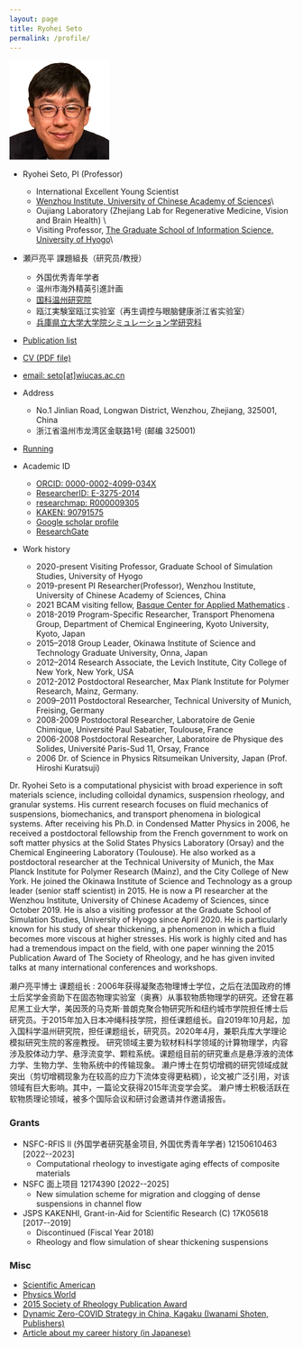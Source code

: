 ```yaml
---
layout: page
title: Ryohei Seto
permalink: /profile/
---
```


![Ryohei Seto](/assets/img/Seto2.png)

- Ryohei Seto, PI (Professor) 
  - International Excellent Young Scientist  
  - [Wenzhou Institute, University of Chinese Academy of Sciences](http://english.wiucas.ac.cn)\\
  - Oujiang Laboratory (Zhejiang Lab for Regenerative Medicine, Vision and Brain Health) \\
  - Visiting Professor, [The Graduate School of Information Science, University of Hyogo](http://www.simulation-studies.org)\\

- 瀬戸亮平 課題組長（研究员/教授）
  - 外国优秀青年学者 
  - 温州市海外精英引進計画 
  - [国科温州研究院](http://www.wiucas.ac.cn)
  - 瓯江実験室瓯江实验室（再生调控与眼脑健康浙江省实验室）
  -  [兵庫県立大学大学院シミュレーション学研究科](http://www.simulation-studies.org)
- [Publication list](4publications.md)
- [CV (PDF file)](https://ryseto.github.io/assets/pdf/CV_Seto.pdf)
- [email: seto[at]wiucas.ac.cn](mailto:seto@wiucas.ac.cn)
- Address 
  - No.1 Jinlian Road, Longwan District, Wenzhou, Zhejiang, 325001, China
  - 浙江省温州市龙湾区金联路1号 (邮编 325001)
- [Running](8running.md)
- Academic ID
  - [ORCID: 0000-0002-4099-034X](http://orcid.org/0000-0002-4099-034X)
  - [ResearcherID: E-3275-2014](http://www.researcherid.com/rid/E-3275-2014)
  - [researchmap: R000009305](https://researchmap.jp/ryseto)
  - [KAKEN: 90791575](https://nrid.nii.ac.jp/nrid/1000090791575/)
  - [Google scholar profile](https://scholar.google.co.jp/citations?hl=ja&user=0V-BankAAAAJ)
  - [ResearchGate](https://www.researchgate.net/profile/Ryohei_Seto)
- Work history
  - 2020-present Visiting Professor, Graduate School of Simulation Studies, University of Hyogo
  - 2019-present PI Researcher(Professor), Wenzhou Institute, University of Chinese Academy of Sciences, China
  - 2021 BCAM visiting fellow, [Basque Center for Applied Mathematics](http://www.bcamath.org/en/research/lines/CFDMS) .
  - 2018-2019 Program-Specific Researcher, Transport Phenomena Group, Department of Chemical Engineering, Kyoto University, Kyoto, Japan
  - 2015–2018 Group Leader, Okinawa Institute of Science and Technology Graduate University,
Onna, Japan
  - 2012–2014 Research Associate, the Levich Institute, City College of New York, New York, USA
  - 2012-2012 Postdoctoral Researcher, Max Plank Institute for Polymer Research, Mainz, Germany.  
  - 2009–2011 Postdoctoral Researcher, Technical University of Munich, Freising, Germany
  - 2008-2009 Postdoctoral Researcher, Laboratoire de Genie Chimique, Université Paul Sabatier, Toulouse, France
  - 2006-2008 Postdoctoral Researcher, Laboratoire de Physique des Solides, Université Paris-Sud 11,
Orsay, France
  - 2006      Dr. of Science in Physics  Ritsumeikan University, Japan (Prof. Hiroshi Kuratsuji)

Dr. Ryohei Seto is a computational physicist with broad experience in soft materials science, including colloidal dynamics, suspension rheology, and granular systems. His current research focuses on fluid mechanics of suspensions, biomechanics, and transport phenomena in biological systems. After receiving his Ph.D. in Condensed Matter Physics in 2006, he received a postdoctoral fellowship from the French government to work on soft matter physics at the Solid States Physics Laboratory (Orsay) and the Chemical Engineering Laboratory (Toulouse). He also worked as a postdoctoral researcher at the Technical University of Munich, the Max Planck Institute for Polymer Research (Mainz), and the City College of New York. He joined the Okinawa Institute of Science and Technology as a group leader (senior staff scientist) in 2015. He is now a PI researcher at the Wenzhou Institute, University of Chinese Academy of Sciences, since October 2019. He is also a visiting professor at the Graduate School of Simulation Studies, University of Hyogo since April 2020. He is particularly known for his study of shear thickening, a phenomenon in which a fluid becomes more viscous at higher stresses. His work is highly cited and has had a tremendous impact on the field, with one paper winning the 2015 Publication Award of The Society of Rheology, and he has given invited talks at many international conferences and workshops.

濑户亮平博士 课题组长 : 
2006年获得凝聚态物理博士学位，之后在法国政府的博士后奖学金资助下在固态物理实验室（奥赛）从事软物质物理学的研究。还曾在慕尼黑工业大学，美因茨的马克斯·普朗克聚合物研究所和纽约城市学院担任博士后研究员。于2015年加入日本冲绳科技学院，担任课题组长。自2019年10月起，加入国科学温州研究院，担任课题组长，研究员。2020年4月，兼职兵库大学理论模拟研究生院的客座教授。
研究领域主要为软材料科学领域的计算物理学，内容涉及胶体动力学、悬浮流变学、颗粒系统。课题组目前的研究重点是悬浮液的流体力学、生物力学、生物系统中的传输现象。
濑户博士在剪切增稠的研究领域成就突出（剪切增稠现象为在较高的应力下流体变得更粘稠），论文被广泛引用，对该领域有巨大影响。其中，一篇论文获得2015年流变学会奖。
濑户博士积极活跃在软物质理论领域，被多个国际会议和研讨会邀请并作邀请报告。


### Grants

- NSFC-RFIS II (外国学者研究基金项目, 外国优秀青年学者) 12150610463 [2022--2023]
  - Computational rheology to investigate aging effects of composite materials
- NSFC 面上项目 12174390 [2022--2025] 
  - New simulation scheme for migration and clogging of dense suspensions in channel flow
- JSPS KAKENHI, Grant-in-Aid for Scientific Research (C) 17K05618 [2017--2019]
  - Discontinued (Fiscal Year 2018)
  - Rheology and flow simulation of shear thickening suspensions

### Misc
- [Scientific American](https://www.scientificamerican.com/article/friction-makes-cornstarch-and-water-into-bizarre-oobleck/)
- [Physics World](http://physicsworld.com/cws/article/news/2013/nov/25/model-explains-why-liquid-suspensions-suddenly-turn-solid)
- [2015 Society of Rheology Publication Award](http://www-levich.engr.ccny.cuny.edu/sor2015.htm)
- [Dynamic Zero-COVID Strategy in China, Kagaku (Iwanami Shoten, Publishers)](/assets/pdf/Kagaku_202201_Seto_etal.pdf)
- [Article about my career history (in Japanese)](https://www.jstage.jst.go.jp/article/mssj/24/1/24_77/_article/-char/ja/)
